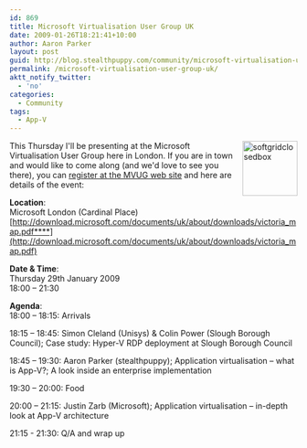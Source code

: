 ```yaml
---
id: 869
title: Microsoft Virtualisation User Group UK
date: 2009-01-26T18:21:41+10:00
author: Aaron Parker
layout: post
guid: http://blog.stealthpuppy.com/community/microsoft-virtualisation-user-group-uk
permalink: /microsoft-virtualisation-user-group-uk/
aktt_notify_twitter:
  - 'no'
categories:
  - Community
tags:
  - App-V
---
```

<img style="border-right-width: 0px; margin: 0px 0px 0px 5px; display: inline; border-top-width: 0px; border-bottom-width: 0px; border-left-width: 0px" title="softgridclosedbox" border="0" alt="softgridclosedbox" align="right" src="https://stealthpuppy.com/media/2008/12/softgridclosedbox.png" width="96" height="96" />This Thursday I'll be presenting at the Microsoft Virtualisation User Group here in London. If you are in town and would like to come along (and we'd love to see you there), you can [register at the MVUG web site](http://www.mvug.co.uk/forums/t/49.aspx) and here are details of the event:

**Location**:  
Microsoft London (Cardinal Place)  
[http://download.microsoft.com/documents/uk/about/downloads/victoria_map.pdf****](http://download.microsoft.com/documents/uk/about/downloads/victoria_map.pdf)

**Date & Time**:  
Thursday 29th January 2009  
18:00 – 21:30

**Agenda**:  
18:00 – 18:15: Arrivals 

18:15 – 18:45: Simon Cleland (Unisys) & Colin Power (Slough Borough Council); Case study: Hyper-V RDP deployment at Slough Borough Council 

18:45 – 19:30: Aaron Parker (stealthpuppy); Application virtualisation – what is App-V?; A look inside an enterprise implementation 

19:30 – 20:00: Food 

20:00 – 21:15: Justin Zarb (Microsoft); Application virtualisation – in-depth look at App-V architecture 

21:15 - 21:30: Q/A and wrap up